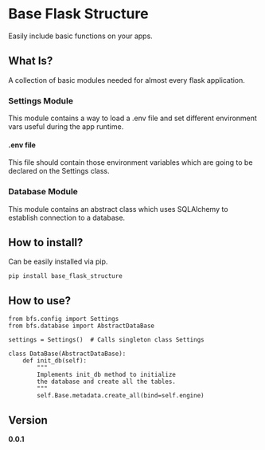 # Base Flask Structure

Easily include basic functions on your apps.

## What Is?

A collection of basic modules needed for almost every flask application.

### Settings Module

This module contains a way to load a .env file and set different environment vars useful during the app runtime.

#### .env file

This file should contain those environment variables which are going to be declared on the Settings class.

### Database Module

This module contains an abstract class which uses SQLAlchemy to establish connection to a database.

## How to install?

Can be easily installed via pip.

    pip install base_flask_structure

## How to use?

    from bfs.config import Settings
    from bfs.database import AbstractDataBase

    settings = Settings()  # Calls singleton class Settings

    class DataBase(AbstractDataBase):
        def init_db(self):
            """
            Implements init_db method to initialize 
            the database and create all the tables.
            """
            self.Base.metadata.create_all(bind=self.engine)

## Version
**0.0.1**